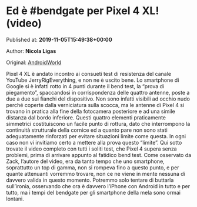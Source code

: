 
# Ed è #bendgate per Pixel 4 XL! (video)

Published at: **2019-11-05T15:49:38+00:00**

Author: **Nicola Ligas**

Original: [AndroidWorld](https://www.androidworld.it/2019/11/05/ed-bendgate-pixel-4-xl-video-678490/)

Pixel 4 XL è andato incontro ai consueti test di resistenza del canale YouTube JerryRigEverything, e non ne è uscito bene. Lo smartphone di Google si è infatti rotto in 4 punti durante il bend test, la “prova di piegamento”, spaccandosi in corrispondenza delle quattro antenne, poste a due a due sui fianchi del dispositivo.
Non sono infatti visibili ad occhio nudo perché coperte dalla verniciatura sulla scocca, ma le antenne di Pixel 4 si trovano in pratica alla fine della fotocamera posteriore e ad una simile distanza dal bordo inferiore. Questi quattro elementi praticamente simmetrici costituiscono un facile punto di rottura, dato che interrompono la continuità strutturale della cornice ed a quanto pare non sono stati adeguatamente rinforzati per evitare situazioni limite come questa. In ogni caso non vi invitiamo certo a mettere alla prova questo “limite”.
Qui sotto trovate il video completo con tutti i soliti test, che Pixel 4 supera senza problemi, prima di arrivare appunto al fatidico bend test. Come osservato da Zack, l’autore del video, era da tanto tempo che uno smartphone, soprattutto un top di gamma, non si rompeva fino a questo punto, e per quante attenuanti vorremmo trovare, non ce ne viene in mente nessuna di davvero valida in questo momento. Potremmo solo tentare di buttarla sull’ironia, osservando che ora è davvero l’iPhone con Android in tutto e per tutto, ma i tempi del bendgate per gli smartphone della mela sono ormai lontani.
